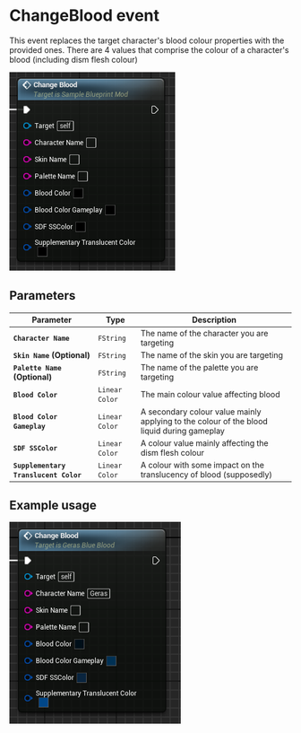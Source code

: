 # ChangeBlood event
This event replaces the target character's blood colour properties with the provided ones. There are 4 values that comprise the colour of a character's blood (including dism flesh colour)

![ChangeBlood](changeblood.png)

## Parameters

| Parameter | Type | Description |
|-----------|------|-------------|
| **`Character Name`** | `FString` | The name of the character you are targeting |
| **`Skin Name` (Optional)** | `FString` | The name of the skin you are targeting |
| **`Palette Name` (Optional)** | `FString` | The name of the palette you are targeting |
| **`Blood Color`** | `Linear Color` | The main colour value affecting blood |
| **`Blood Color Gameplay`** | `Linear Color` | A secondary colour value mainly applying to the colour of the blood liquid during gameplay |
| **`SDF SSColor`** | `Linear Color` | A colour value mainly affecting the dism flesh colour |
| **`Supplementary Translucent Color`** | `Linear Color` | A colour with some impact on the translucency of blood (supposedly) |

## Example usage
![Example](example.png)